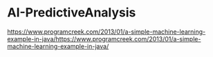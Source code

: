 # AI-PredictiveAnalysis

https://www.programcreek.com/2013/01/a-simple-machine-learning-example-in-java/https://www.programcreek.com/2013/01/a-simple-machine-learning-example-in-java/
